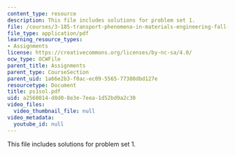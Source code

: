 ```yaml
---
content_type: resource
description: This file includes solutions for problem set 1.
file: /courses/3-185-transport-phenomena-in-materials-engineering-fall-2003/a2568014d8d08e3e7eea1d52bd9a2c30_ps1sol.pdf
file_type: application/pdf
learning_resource_types:
- Assignments
license: https://creativecommons.org/licenses/by-nc-sa/4.0/
ocw_type: OCWFile
parent_title: Assignments
parent_type: CourseSection
parent_uid: 1a66e2b3-f0ac-ec09-5565-77380dbd127e
resourcetype: Document
title: ps1sol.pdf
uid: a2568014-d8d0-8e3e-7eea-1d52bd9a2c30
video_files:
  video_thumbnail_file: null
video_metadata:
  youtube_id: null
---
```

This file includes solutions for problem set 1.